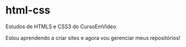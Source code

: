 # html-css
 Estudos de HTML5 e CSS3 do CursoEmVideo

Estou aprendendo a criar sites e agora vou gerenciar meus repositórios!